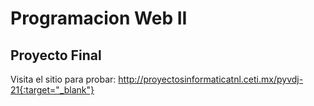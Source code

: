 # Programacion Web II
## Proyecto Final

Visita el sitio para probar: http://proyectosinformaticatnl.ceti.mx/pyvdj-21{:target="_blank"}
